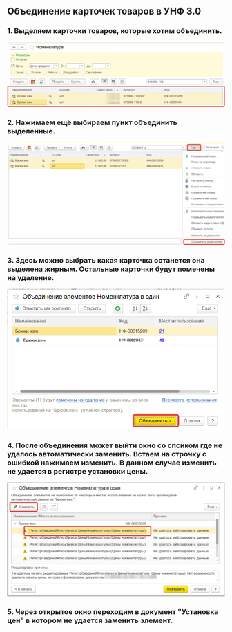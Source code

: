 ## Объединение карточек товаров в УНФ 3.0
### 1. Выделяем карточки товаров, которые хотим объединить.
![](https://github.com/Hi-ITKKT/1C-UNF3/blob/62ed1717f7fd728add19c792fcfcf4213f3b8dcd/%D0%9A%D0%B0%D1%80%D1%82%D0%B8%D0%BD%D0%BA%D0%B8/1.png)
### 2. Нажимаем ещё выбираем пункт объединить выделенные.
![](https://github.com/Hi-ITKKT/1C-UNF3/blob/6faa9517869e15c42e379656e71776616b325550/%D0%9A%D0%B0%D1%80%D1%82%D0%B8%D0%BD%D0%BA%D0%B8/2.png)
### 3. Здесь можно выбрать какая карточка останется она выделена жирным. Остальные карточки будут помечены на удаление.
![](https://github.com/Hi-ITKKT/1C-UNF3/blob/1dece164fca4832d9056b2ff83aff2732dc6bec1/%D0%9A%D0%B0%D1%80%D1%82%D0%B8%D0%BD%D0%BA%D0%B8/3.png)
### 4. После объединения может выйти окно со спсиком где не удалось автоматически заменить. Встаем на строчку с ошибкой нажимаем изменить. В данном случае изменить не удается в регистре установки цены.
![](https://github.com/Hi-ITKKT/1C-UNF3/blob/0aa1c0e9cdc06292f7c869620a91e78aa5ac7178/%D0%9A%D0%B0%D1%80%D1%82%D0%B8%D0%BD%D0%BA%D0%B8/4.png)
### 5. Через открытое окно переходим в документ "Установка цен" в котором не удается заменить элемент.
